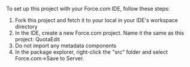 To set up this project with your Force.com IDE, follow these steps:

1. Fork this project and fetch it to your local in your IDE's workspace directory
2. In the IDE, create a new Force.com project. Name it the same as this project: QuotaEdit
3. Do not import any metadata components
4. In the package explorer, right-click the "src" folder and select Force.com->Save to Server.